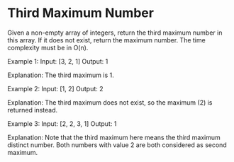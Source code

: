 # Third Maximum Number

Given a non-empty array of integers, return the third maximum number in this array. If it does not exist, return the maximum number. The time complexity must be in O(n).

Example 1:
Input: [3, 2, 1]
Output: 1

Explanation: The third maximum is 1.

Example 2:
Input: [1, 2]
Output: 2

Explanation: The third maximum does not exist, so the maximum (2) is returned instead.

Example 3:
Input: [2, 2, 3, 1]
Output: 1

Explanation: Note that the third maximum here means the third maximum distinct number.
Both numbers with value 2 are both considered as second maximum.